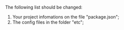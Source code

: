The following list should be changed:
1. Your project infomations on the file "package.json";
2. The config files in the folder "etc";
